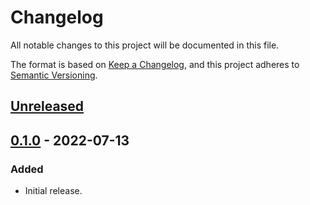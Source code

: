 # Changelog
All notable changes to this project will be documented in this file.

The format is based on [Keep a Changelog](https://keepachangelog.com/en/1.0.0/),
and this project adheres to [Semantic Versioning](https://semver.org/spec/v2.0.0.html).

## [Unreleased]

## [0.1.0] - 2022-07-13
### Added
- Initial release.

[Unreleased]: https://github.com/gear-dapps/ping/compare/0.1.0...HEAD
[0.1.0]: https://github.com/gear-dapps/ping/compare/a6aedf7...0.1.0

